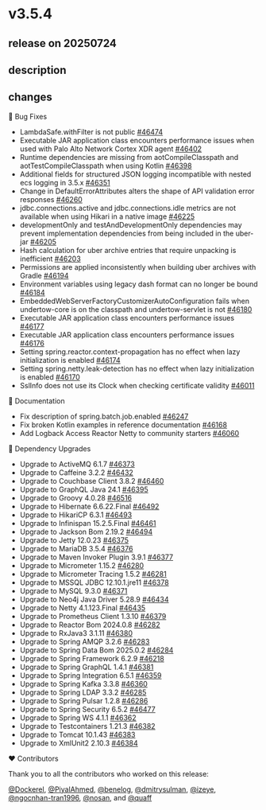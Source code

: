# v3.5.4

## release on 20250724
## description
## changes
🐞 Bug Fixes

* LambdaSafe.withFilter is not public <a href="https://github.com/spring-projects/spring-boot/issues/46474" data-hovercard-type="issue" data-hovercard-url="/spring-projects/spring-boot/issues/46474/hovercard">#46474</a>
* Executable JAR application class encounters performance issues when used with Palo Alto Network Cortex XDR agent <a href="https://github.com/spring-projects/spring-boot/issues/46402" data-hovercard-type="issue" data-hovercard-url="/spring-projects/spring-boot/issues/46402/hovercard">#46402</a>
* Runtime dependencies are missing from aotCompileClasspath and aotTestCompileClasspath when using Kotlin <a href="https://github.com/spring-projects/spring-boot/issues/46398" data-hovercard-type="issue" data-hovercard-url="/spring-projects/spring-boot/issues/46398/hovercard">#46398</a>
* Additional fields for structured JSON logging incompatible with nested ecs logging in 3.5.x <a href="https://github.com/spring-projects/spring-boot/issues/46351" data-hovercard-type="issue" data-hovercard-url="/spring-projects/spring-boot/issues/46351/hovercard">#46351</a>
* Change in DefaultErrorAttributes alters the shape of API validation error responses <a href="https://github.com/spring-projects/spring-boot/issues/46260" data-hovercard-type="issue" data-hovercard-url="/spring-projects/spring-boot/issues/46260/hovercard">#46260</a>
* jdbc.connections.active and jdbc.connections.idle metrics are not available when using Hikari in a native image <a href="https://github.com/spring-projects/spring-boot/issues/46225" data-hovercard-type="issue" data-hovercard-url="/spring-projects/spring-boot/issues/46225/hovercard">#46225</a>
* developmentOnly and testAndDevelopmentOnly dependencies may prevent implementation dependencies from being included in the uber-jar <a href="https://github.com/spring-projects/spring-boot/issues/46205" data-hovercard-type="issue" data-hovercard-url="/spring-projects/spring-boot/issues/46205/hovercard">#46205</a>
* Hash calculation for uber archive entries that require unpacking is inefficient <a href="https://github.com/spring-projects/spring-boot/issues/46203" data-hovercard-type="issue" data-hovercard-url="/spring-projects/spring-boot/issues/46203/hovercard">#46203</a>
* Permissions are applied inconsistently when building uber archives with Gradle <a href="https://github.com/spring-projects/spring-boot/issues/46194" data-hovercard-type="issue" data-hovercard-url="/spring-projects/spring-boot/issues/46194/hovercard">#46194</a>
* Environment variables using legacy dash format can no longer be bound <a href="https://github.com/spring-projects/spring-boot/issues/46184" data-hovercard-type="issue" data-hovercard-url="/spring-projects/spring-boot/issues/46184/hovercard">#46184</a>
* EmbeddedWebServerFactoryCustomizerAutoConfiguration fails when undertow-core is on the classpath and undertow-servlet is not <a href="https://github.com/spring-projects/spring-boot/issues/46180" data-hovercard-type="issue" data-hovercard-url="/spring-projects/spring-boot/issues/46180/hovercard">#46180</a>
* Executable JAR application class encounters performance issues <a href="https://github.com/spring-projects/spring-boot/issues/46177" data-hovercard-type="issue" data-hovercard-url="/spring-projects/spring-boot/issues/46177/hovercard">#46177</a>
* Executable JAR application class encounters performance issues <a href="https://github.com/spring-projects/spring-boot/issues/46176" data-hovercard-type="issue" data-hovercard-url="/spring-projects/spring-boot/issues/46176/hovercard">#46176</a>
* Setting spring.reactor.context-propagation has no effect when lazy initialization is enabled <a href="https://github.com/spring-projects/spring-boot/issues/46174" data-hovercard-type="issue" data-hovercard-url="/spring-projects/spring-boot/issues/46174/hovercard">#46174</a>
* Setting spring.netty.leak-detection has no effect when lazy initialization is enabled <a href="https://github.com/spring-projects/spring-boot/issues/46170" data-hovercard-type="issue" data-hovercard-url="/spring-projects/spring-boot/issues/46170/hovercard">#46170</a>
* SslInfo does not use its Clock when checking certificate validity <a href="https://github.com/spring-projects/spring-boot/issues/46011" data-hovercard-type="issue" data-hovercard-url="/spring-projects/spring-boot/issues/46011/hovercard">#46011</a>

📔 Documentation

* Fix description of spring.batch.job.enabled <a href="https://github.com/spring-projects/spring-boot/issues/46247" data-hovercard-type="issue" data-hovercard-url="/spring-projects/spring-boot/issues/46247/hovercard">#46247</a>
* Fix broken Kotlin examples in reference documentation <a href="https://github.com/spring-projects/spring-boot/issues/46168" data-hovercard-type="issue" data-hovercard-url="/spring-projects/spring-boot/issues/46168/hovercard">#46168</a>
* Add Logback Access Reactor Netty to community starters <a href="https://github.com/spring-projects/spring-boot/pull/46060" data-hovercard-type="pull_request" data-hovercard-url="/spring-projects/spring-boot/pull/46060/hovercard">#46060</a>

🔨 Dependency Upgrades

* Upgrade to ActiveMQ 6.1.7 <a href="https://github.com/spring-projects/spring-boot/issues/46373" data-hovercard-type="issue" data-hovercard-url="/spring-projects/spring-boot/issues/46373/hovercard">#46373</a>
* Upgrade to Caffeine 3.2.2 <a href="https://github.com/spring-projects/spring-boot/issues/46432" data-hovercard-type="issue" data-hovercard-url="/spring-projects/spring-boot/issues/46432/hovercard">#46432</a>
* Upgrade to Couchbase Client 3.8.2 <a href="https://github.com/spring-projects/spring-boot/issues/46460" data-hovercard-type="issue" data-hovercard-url="/spring-projects/spring-boot/issues/46460/hovercard">#46460</a>
* Upgrade to GraphQL Java 24.1 <a href="https://github.com/spring-projects/spring-boot/issues/46395" data-hovercard-type="issue" data-hovercard-url="/spring-projects/spring-boot/issues/46395/hovercard">#46395</a>
* Upgrade to Groovy 4.0.28 <a href="https://github.com/spring-projects/spring-boot/issues/46516" data-hovercard-type="issue" data-hovercard-url="/spring-projects/spring-boot/issues/46516/hovercard">#46516</a>
* Upgrade to Hibernate 6.6.22.Final <a href="https://github.com/spring-projects/spring-boot/issues/46492" data-hovercard-type="issue" data-hovercard-url="/spring-projects/spring-boot/issues/46492/hovercard">#46492</a>
* Upgrade to HikariCP 6.3.1 <a href="https://github.com/spring-projects/spring-boot/issues/46493" data-hovercard-type="issue" data-hovercard-url="/spring-projects/spring-boot/issues/46493/hovercard">#46493</a>
* Upgrade to Infinispan 15.2.5.Final <a href="https://github.com/spring-projects/spring-boot/issues/46461" data-hovercard-type="issue" data-hovercard-url="/spring-projects/spring-boot/issues/46461/hovercard">#46461</a>
* Upgrade to Jackson Bom 2.19.2 <a href="https://github.com/spring-projects/spring-boot/issues/46494" data-hovercard-type="issue" data-hovercard-url="/spring-projects/spring-boot/issues/46494/hovercard">#46494</a>
* Upgrade to Jetty 12.0.23 <a href="https://github.com/spring-projects/spring-boot/issues/46375" data-hovercard-type="issue" data-hovercard-url="/spring-projects/spring-boot/issues/46375/hovercard">#46375</a>
* Upgrade to MariaDB 3.5.4 <a href="https://github.com/spring-projects/spring-boot/issues/46376" data-hovercard-type="issue" data-hovercard-url="/spring-projects/spring-boot/issues/46376/hovercard">#46376</a>
* Upgrade to Maven Invoker Plugin 3.9.1 <a href="https://github.com/spring-projects/spring-boot/issues/46377" data-hovercard-type="issue" data-hovercard-url="/spring-projects/spring-boot/issues/46377/hovercard">#46377</a>
* Upgrade to Micrometer 1.15.2 <a href="https://github.com/spring-projects/spring-boot/issues/46280" data-hovercard-type="issue" data-hovercard-url="/spring-projects/spring-boot/issues/46280/hovercard">#46280</a>
* Upgrade to Micrometer Tracing 1.5.2 <a href="https://github.com/spring-projects/spring-boot/issues/46281" data-hovercard-type="issue" data-hovercard-url="/spring-projects/spring-boot/issues/46281/hovercard">#46281</a>
* Upgrade to MSSQL JDBC 12.10.1.jre11 <a href="https://github.com/spring-projects/spring-boot/issues/46378" data-hovercard-type="issue" data-hovercard-url="/spring-projects/spring-boot/issues/46378/hovercard">#46378</a>
* Upgrade to MySQL 9.3.0 <a href="https://github.com/spring-projects/spring-boot/issues/46371" data-hovercard-type="issue" data-hovercard-url="/spring-projects/spring-boot/issues/46371/hovercard">#46371</a>
* Upgrade to Neo4j Java Driver 5.28.9 <a href="https://github.com/spring-projects/spring-boot/issues/46434" data-hovercard-type="issue" data-hovercard-url="/spring-projects/spring-boot/issues/46434/hovercard">#46434</a>
* Upgrade to Netty 4.1.123.Final <a href="https://github.com/spring-projects/spring-boot/issues/46435" data-hovercard-type="issue" data-hovercard-url="/spring-projects/spring-boot/issues/46435/hovercard">#46435</a>
* Upgrade to Prometheus Client 1.3.10 <a href="https://github.com/spring-projects/spring-boot/issues/46379" data-hovercard-type="issue" data-hovercard-url="/spring-projects/spring-boot/issues/46379/hovercard">#46379</a>
* Upgrade to Reactor Bom 2024.0.8 <a href="https://github.com/spring-projects/spring-boot/issues/46282" data-hovercard-type="issue" data-hovercard-url="/spring-projects/spring-boot/issues/46282/hovercard">#46282</a>
* Upgrade to RxJava3 3.1.11 <a href="https://github.com/spring-projects/spring-boot/issues/46380" data-hovercard-type="issue" data-hovercard-url="/spring-projects/spring-boot/issues/46380/hovercard">#46380</a>
* Upgrade to Spring AMQP 3.2.6 <a href="https://github.com/spring-projects/spring-boot/issues/46283" data-hovercard-type="issue" data-hovercard-url="/spring-projects/spring-boot/issues/46283/hovercard">#46283</a>
* Upgrade to Spring Data Bom 2025.0.2 <a href="https://github.com/spring-projects/spring-boot/issues/46284" data-hovercard-type="issue" data-hovercard-url="/spring-projects/spring-boot/issues/46284/hovercard">#46284</a>
* Upgrade to Spring Framework 6.2.9 <a href="https://github.com/spring-projects/spring-boot/issues/46218" data-hovercard-type="issue" data-hovercard-url="/spring-projects/spring-boot/issues/46218/hovercard">#46218</a>
* Upgrade to Spring GraphQL 1.4.1 <a href="https://github.com/spring-projects/spring-boot/issues/46381" data-hovercard-type="issue" data-hovercard-url="/spring-projects/spring-boot/issues/46381/hovercard">#46381</a>
* Upgrade to Spring Integration 6.5.1 <a href="https://github.com/spring-projects/spring-boot/issues/46359" data-hovercard-type="issue" data-hovercard-url="/spring-projects/spring-boot/issues/46359/hovercard">#46359</a>
* Upgrade to Spring Kafka 3.3.8 <a href="https://github.com/spring-projects/spring-boot/issues/46360" data-hovercard-type="issue" data-hovercard-url="/spring-projects/spring-boot/issues/46360/hovercard">#46360</a>
* Upgrade to Spring LDAP 3.3.2 <a href="https://github.com/spring-projects/spring-boot/issues/46285" data-hovercard-type="issue" data-hovercard-url="/spring-projects/spring-boot/issues/46285/hovercard">#46285</a>
* Upgrade to Spring Pulsar 1.2.8 <a href="https://github.com/spring-projects/spring-boot/issues/46286" data-hovercard-type="issue" data-hovercard-url="/spring-projects/spring-boot/issues/46286/hovercard">#46286</a>
* Upgrade to Spring Security 6.5.2 <a href="https://github.com/spring-projects/spring-boot/issues/46477" data-hovercard-type="issue" data-hovercard-url="/spring-projects/spring-boot/issues/46477/hovercard">#46477</a>
* Upgrade to Spring WS 4.1.1 <a href="https://github.com/spring-projects/spring-boot/issues/46362" data-hovercard-type="issue" data-hovercard-url="/spring-projects/spring-boot/issues/46362/hovercard">#46362</a>
* Upgrade to Testcontainers 1.21.3 <a href="https://github.com/spring-projects/spring-boot/issues/46382" data-hovercard-type="issue" data-hovercard-url="/spring-projects/spring-boot/issues/46382/hovercard">#46382</a>
* Upgrade to Tomcat 10.1.43 <a href="https://github.com/spring-projects/spring-boot/issues/46383" data-hovercard-type="issue" data-hovercard-url="/spring-projects/spring-boot/issues/46383/hovercard">#46383</a>
* Upgrade to XmlUnit2 2.10.3 <a href="https://github.com/spring-projects/spring-boot/issues/46384" data-hovercard-type="issue" data-hovercard-url="/spring-projects/spring-boot/issues/46384/hovercard">#46384</a>

❤️ Contributors

Thank you to all the contributors who worked on this release:

<a class="user-mention notranslate" data-hovercard-type="user" data-hovercard-url="/users/Dockerel/hovercard" data-octo-click="hovercard-link-click" data-octo-dimensions="link_type:self" href="https://github.com/Dockerel">@Dockerel</a>, <a class="user-mention notranslate" data-hovercard-type="user" data-hovercard-url="/users/PiyalAhmed/hovercard" data-octo-click="hovercard-link-click" data-octo-dimensions="link_type:self" href="https://github.com/PiyalAhmed">@PiyalAhmed</a>, <a class="user-mention notranslate" data-hovercard-type="user" data-hovercard-url="/users/benelog/hovercard" data-octo-click="hovercard-link-click" data-octo-dimensions="link_type:self" href="https://github.com/benelog">@benelog</a>, <a class="user-mention notranslate" data-hovercard-type="user" data-hovercard-url="/users/dmitrysulman/hovercard" data-octo-click="hovercard-link-click" data-octo-dimensions="link_type:self" href="https://github.com/dmitrysulman">@dmitrysulman</a>, <a class="user-mention notranslate" data-hovercard-type="user" data-hovercard-url="/users/izeye/hovercard" data-octo-click="hovercard-link-click" data-octo-dimensions="link_type:self" href="https://github.com/izeye">@izeye</a>, <a class="user-mention notranslate" data-hovercard-type="user" data-hovercard-url="/users/ngocnhan-tran1996/hovercard" data-octo-click="hovercard-link-click" data-octo-dimensions="link_type:self" href="https://github.com/ngocnhan-tran1996">@ngocnhan-tran1996</a>, <a class="user-mention notranslate" data-hovercard-type="user" data-hovercard-url="/users/nosan/hovercard" data-octo-click="hovercard-link-click" data-octo-dimensions="link_type:self" href="https://github.com/nosan">@nosan</a>, and <a class="user-mention notranslate" data-hovercard-type="user" data-hovercard-url="/users/quaff/hovercard" data-octo-click="hovercard-link-click" data-octo-dimensions="link_type:self" href="https://github.com/quaff">@quaff</a>

